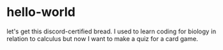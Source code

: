 # hello-world
let's get this discord-certified bread.
I used to learn coding for biology in relation to calculus but now I want to make a quiz for a card game.
